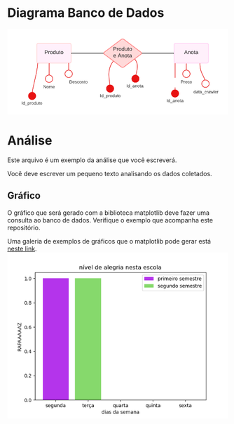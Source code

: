 # Diagrama Banco de Dados
![](crawler_driagrama.png)

# Análise

Este arquivo é um exemplo da análise que você escreverá.

Você deve escrever um pequeno texto analisando os dados coletados.

## Gráfico

O gráfico que será gerado com a biblioteca matplotlib deve fazer uma consulta
ao banco de dados. Verifique o exemplo que acompanha este repositório.

Uma galeria de exemplos de gráficos que o matplotlib pode gerar está 
[neste link](https://matplotlib.org/stable/gallery/index.html).
![](gráfico.png)